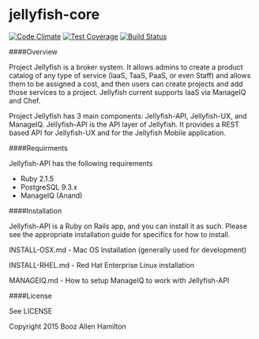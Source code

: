 jellyfish-core
=======

[![Code Climate](https://codeclimate.com/repos/54d4fa64695680762a0024c5/badges/6d529333a903ef19c6c7/gpa.svg)](https://codeclimate.com/repos/54d4fa64695680762a0024c5/feed)
[![Test Coverage](https://codeclimate.com/repos/54d4fa64695680762a0024c5/badges/6d529333a903ef19c6c7/coverage.svg)](https://codeclimate.com/repos/54d4fa64695680762a0024c5/feed)
[![Build Status](https://travis-ci.org/projectjellyfish/api.svg)](https://travis-ci.org/projectjellyfish/api)

####Overview

Project Jellyfish is a broker system.  It allows admins to create a product catalog of any type of service (IaaS,
TaaS, PaaS, or even Staff) and allows them to be assigned a cost, and then users can create projects and add those
services to a project.  Jellyfish current supports IaaS via ManageIQ and Chef.

Project Jellyfish has 3 main components: Jellyfish-API, Jellyfish-UX, and ManageIQ.  Jellyfish-API is the API layer
of Jellyfish.  It provides a REST based API for Jellyfish-UX and for the Jellyfish Mobile application.

####Requirments

Jellyfish-API has the following requirements

* Ruby 2.1.5
* PostgreSQL 9.3.x
* ManageIQ (Anand)

####Installation

Jellyfish-API is a Ruby on Rails app, and you can install it as such.  Please see the appropriate installation guide
for specifics for how to install.

INSTALL-OSX.md - Mac OS Installation (generally used for development)

INSTALL-RHEL.md - Red Hat Enterprise Linux installation

MANAGEIQ.md - How to setup ManageIQ to work with Jellyfish-API

####License

See LICENSE


Copyright 2015 Booz Allen Hamilton
